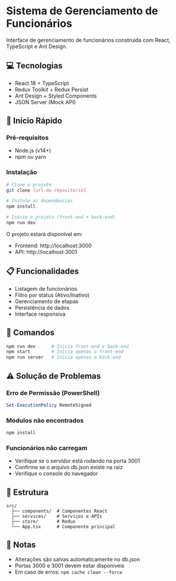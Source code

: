 # Sistema de Gerenciamento de Funcionários

Interface de gerenciamento de funcionários construída com React, TypeScript e Ant Design.

## 💻 Tecnologias

- React 18 + TypeScript
- Redux Toolkit + Redux Persist
- Ant Design + Styled Components
- JSON Server (Mock API)

## 🚀 Início Rápido

### Pré-requisitos

- Node.js (v14+)
- npm ou yarn

### Instalação

```bash
# Clone o projeto
git clone [url-do-repositorio]

# Instale as dependências
npm install

# Inicie o projeto (front-end + back-end)
npm run dev
```

O projeto estará disponível em:
- Frontend: http://localhost:3000
- API: http://localhost:3001

## 📋 Funcionalidades

- Listagem de funcionários
- Filtro por status (Ativo/Inativo)
- Gerenciamento de etapas
- Persistência de dados
- Interface responsiva

## 🔧 Comandos

```bash
npm run dev      # Inicia front-end e back-end
npm start        # Inicia apenas o front-end
npm run server   # Inicia apenas o back-end
```

## ⚠️ Solução de Problemas

### Erro de Permissão (PowerShell)
```powershell
Set-ExecutionPolicy RemoteSigned
```

### Módulos não encontrados
```bash
npm install
```

### Funcionários não carregam
- Verifique se o servidor está rodando na porta 3001
- Confirme se o arquivo db.json existe na raiz
- Verifique o console do navegador

## 📁 Estrutura

```
src/
  ├── components/  # Componentes React
  ├── services/    # Serviços e APIs
  ├── store/       # Redux
  └── App.tsx      # Componente principal
```

## 📝 Notas

- Alterações são salvas automaticamente no db.json
- Portas 3000 e 3001 devem estar disponíveis
- Em caso de erros: `npm cache clean --force` 